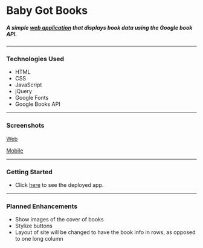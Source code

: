 # Baby Got Books
##### A simple [web application](https://jedi-project-one.vercel.app/) that displays book data using the Google book API. 
----

### Technologies Used
- HTML
- CSS
- JavaScript
- jQuery
- Google Fonts
- Google Books API

---

### Screenshots

[Web](https://imgur.com/VRR7kkC)

[Mobile](https://imgur.com/8kErHNH)

---

### Getting Started
- Click [here](https://jedi-project-one.vercel.app/) to see the deployed app.

---

### Planned Enhancements 
- Show images of the cover of books
- Stylize buttons
- Layout of site will be changed to have the book info in rows, as opposed to one long column